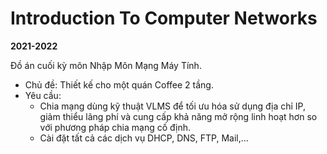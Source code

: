 # Introduction To Computer Networks
**2021-2022**

Đồ án cuối kỳ môn Nhập Môn Mạng Máy Tính.

- Chủ đề: Thiết kế cho một quán Coffee 2 tầng.
- Yêu cầu: 
    + Chia mạng dùng kỹ thuật VLMS để tối ưu hóa sử dụng địa chỉ IP, giảm thiểu lãng phí và cung cấp khả năng mở rộng linh hoạt hơn so với phương pháp chia mạng cố định.
    + Cài đặt tất cả các dịch vụ DHCP, DNS, FTP, Mail,... 
